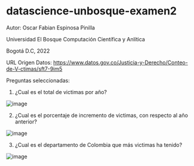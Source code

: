 # datascience-unbosque-examen2

Autor: Oscar Fabian Espinosa Pinilla 

Universidad El Bosque Computación Científica y Anlítica 

Bogotá D.C, 2022

URL Origen Datos: https://www.datos.gov.co/Justicia-y-Derecho/Conteo-de-V-ctimas/sft7-9im5

Preguntas seleccionadas:

1. ¿Cual es el total de victimas por año?

![image](https://user-images.githubusercontent.com/93018869/165030154-b48fb871-a7cf-4801-9d70-f8a6d13fe28d.png)

2. ¿Cual es el porcentaje de incremento de victimas, con respecto al año anterior?

![image](https://user-images.githubusercontent.com/93018869/165030137-a4f5acc0-a53e-4fcf-bb2d-887cbc2c7054.png)

3. ¿Cual es el departamento de Colombia que más victimas ha tenido?

![image](https://user-images.githubusercontent.com/93018869/165030069-f5781919-6413-4766-ac9a-42706e5a32fc.png)
